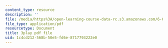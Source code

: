 ```yaml
---
content_type: resource
description: ''
file: /media/https%3A/open-learning-course-data-rc.s3.amazonaws.com/6-004-computation-structures-spring-2017/1c4cd212568b50e5fd6e8717793222e0_p2j16ebu14U.pdf
file_type: application/pdf
resourcetype: Document
title: 3play pdf file
uid: 1c4cd212-568b-50e5-fd6e-8717793222e0
---
```

